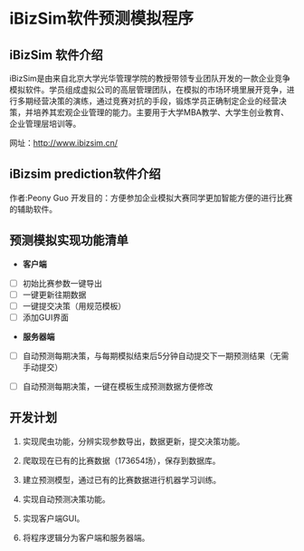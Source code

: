 # iBizSim软件预测模拟程序

## iBizSim 软件介绍

iBizSim是由来自北京大学光华管理学院的教授带领专业团队开发的一款企业竞争模拟软件。学员组成虚拟公司的高层管理团队，在模拟的市场环境里展开竞争，进行多期经营决策的演练，通过竞赛对抗的手段，锻炼学员正确制定企业的经营决策，并培养其宏观企业管理的能力。主要用于大学MBA教学、大学生创业教育、企业管理层培训等。

网址：http://www.ibizsim.cn/

## iBizsim prediction软件介绍

作者:Peony Guo
开发目的：方便参加企业模拟大赛同学更加智能方便的进行比赛的辅助软件。

## 预测模拟实现功能清单

- **客户端**
- [ ] 初始比赛参数一键导出
- [ ] 一键更新往期数据
- [ ] 一键提交决策（用规范模板）
- [ ] 添加GUI界面

- **服务器端**
- [ ] 自动预测每期决策，与每期模拟结束后5分钟自动提交下一期预测结果（无需手动提交）
- [ ] 自动预测每期决策，一键在模板生成预测数据方便修改


## 开发计划

1. 实现爬虫功能，分辨实现参数导出，数据更新，提交决策功能。

2. 爬取现在已有的比赛数据（173654场），保存到数据库。

3. 建立预测模型，通过已有的比赛数据进行机器学习训练。

4. 实现自动预测决策功能。

5. 实现客户端GUI。

6. 将程序逻辑分为客户端和服务器端。
